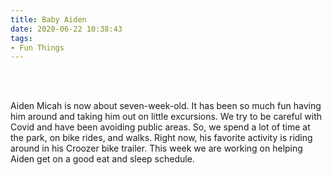 ```yaml
---
title: Baby Aiden
date: 2020-06-22 10:38:43
tags: 
- Fun Things
---
```


<br>
<br>


Aiden Micah is now about seven-week-old. It has been so much fun having him around and taking him out on little excursions. We try to be careful with Covid and have been avoiding public areas. So, we spend a lot of time at the park, on bike rides, and walks. Right now, his favorite activity is riding around in his Croozer bike trailer. This week we are working on helping Aiden get on a good eat and sleep schedule. 

<br>
<script src="https://cdn.jsdelivr.net/npm/publicalbum@latest/embed-ui.min.js" async></script>
<div class="pa-gallery-player-widget" style="width:100%; height:480px; display:none;"
  data-link="https://photos.app.goo.gl/ex7utsrRk3VRgTEj7"
  data-title="Baby Aiden"
  data-description="10 new photos added to shared album">
  <object data="https://lh3.googleusercontent.com/EFYpiJSMk0g-hq_zlWNIx6EbRAvdIC188Lds7tRCiZmJTArGn7iRpW6pXr5pO_xZZ6iYBju-vFJczVGKE5t2FiI-5VxjhGhtGHsuEimDDMtTEk18TdCmjyxiVKTrYFtn2Op09D7B2hw=w1920-h1080"></object>
  <object data="https://lh3.googleusercontent.com/MNLxMX87rZFCFw9WHzoO2tdS3boPcc2TZydLbDm3Un4Uidycbd7keJNytkr6_Ss3wDhN7SjfUhJ1-Ew1Fcne5QrlLGmtxB2f757Yl0GdcAbG9lKVY-D_owHtLHW8fiiteBBrGEbgxJM=w1920-h1080"></object>
  <object data="https://lh3.googleusercontent.com/IQX2xFcKJqQUB_O96EmuG7mtruCpqlT-sMMfAc-mOkC6izbvh0vnVJMFKiTa2wi3NWfO9IYrlZuQSWAU-Uzrndjlvk881Akw8b5uhaBuhVPFhm4JA2mVgR0gcc0VDxqD6_JxSxjK6ow=w1920-h1080"></object>
  <object data="https://lh3.googleusercontent.com/s4ZRn0nXTtnhmqESwQi6sXkHgMQ9k-7SWrOlElZL_DoZEy4IisciN0hHk-BAfq46PK6tWQNmWqXGg0Ejn6py6YpxQi5FXfEwPqQx5jIx9pY_HtPrx2svhF6Nar0fYiY4bGRCgV0Dbak=w1920-h1080"></object>
  <object data="https://lh3.googleusercontent.com/PTTXubco8dGk5IWSEAVmu4gMIWP9jvvma6FkgsfCfz_E_Y80uMcjjxdqkFiTgsfc8zJkW-__KERsa77_H7Z2Mrk2PdfbKGx_6DpihignX2g2esCl6sQTxzmsWS0txe41loK5IsXTMpw=w1920-h1080"></object>
  <object data="https://lh3.googleusercontent.com/1o8R9X5xWYCYslJGoGV8IBPzmVZXYLDUtGLHv0gYxc_BsOVwUkNzb2DV0LD4fBm3LROEWsoxSiCxboTwElXjOUFlHw_fyMHLmR8onrd--MF0ywCvJXrDwCThTTEuZe0k7-ljs7syjxY=w1920-h1080"></object>
  <object data="https://lh3.googleusercontent.com/lA5gVqVMVeAek2h4buFmjgQsxkVC69gHBuW7oD3-PKhTi336HP0OrCy-ByRrVVpmP1_DCDjJijusfVDMk8i_BP-vnUe7Vr5U7PGOWLjaNFmfN95zDaYeTgVrMLvERmixHror5aNGR6c=w1920-h1080"></object>
  <object data="https://lh3.googleusercontent.com/ogo5bRrx7j3nRdvtLKMHhGp_R0RoOgumGZEHo0FlcCPC0qTktqIn-anpKMk6l4qLZR0Nk_BIQPUgsuLjjlU8l7yX-c02rETMMrI-wdHZ_jVQghU8ATu0hiCSDMTRZRVb188gJynHIPE=w1920-h1080"></object>
  <object data="https://lh3.googleusercontent.com/m7dR7oqU_UKIIoqvZhQXnJ1szZFqwE9wPIotpbs1EK_YckkZIvODzLMj3Muga7nVuzQQoaC3N3xgCpGAbmwcrcTkfbaRi87sc6kE2RXLdZLjpZnG8FmxtL-i7ZTWn3kL3sCnxE9p8Zs=w1920-h1080"></object>
  <object data="https://lh3.googleusercontent.com/m6_Ug-PLfUN0ESSReUdyOiHqhmztX55IJb_colzmBkG9vwjKv7VNucvfGZ8fL2lFhaBnwxLfSxfKV9vznix0BZF246f0JLCDXBPRz5bTkxDDclVbwQFoZZWheYxadlM8NDulUkVIBbI=w1920-h1080"></object>
</div>





<br>
<br>
